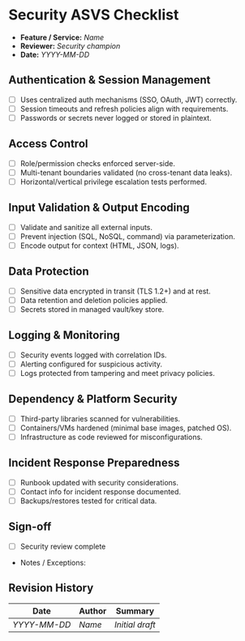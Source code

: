 # Security ASVS Checklist

- **Feature / Service:** _Name_
- **Reviewer:** _Security champion_
- **Date:** _YYYY-MM-DD_

## Authentication & Session Management
- [ ] Uses centralized auth mechanisms (SSO, OAuth, JWT) correctly.
- [ ] Session timeouts and refresh policies align with requirements.
- [ ] Passwords or secrets never logged or stored in plaintext.

## Access Control
- [ ] Role/permission checks enforced server-side.
- [ ] Multi-tenant boundaries validated (no cross-tenant data leaks).
- [ ] Horizontal/vertical privilege escalation tests performed.

## Input Validation & Output Encoding
- [ ] Validate and sanitize all external inputs.
- [ ] Prevent injection (SQL, NoSQL, command) via parameterization.
- [ ] Encode output for context (HTML, JSON, logs).

## Data Protection
- [ ] Sensitive data encrypted in transit (TLS 1.2+) and at rest.
- [ ] Data retention and deletion policies applied.
- [ ] Secrets stored in managed vault/key store.

## Logging & Monitoring
- [ ] Security events logged with correlation IDs.
- [ ] Alerting configured for suspicious activity.
- [ ] Logs protected from tampering and meet privacy policies.

## Dependency & Platform Security
- [ ] Third-party libraries scanned for vulnerabilities.
- [ ] Containers/VMs hardened (minimal base images, patched OS).
- [ ] Infrastructure as code reviewed for misconfigurations.

## Incident Response Preparedness
- [ ] Runbook updated with security considerations.
- [ ] Contact info for incident response documented.
- [ ] Backups/restores tested for critical data.

## Sign-off
- [ ] Security review complete
- Notes / Exceptions:

## Revision History
| Date | Author | Summary |
| --- | --- | --- |
| _YYYY-MM-DD_ | _Name_ | _Initial draft_ |
